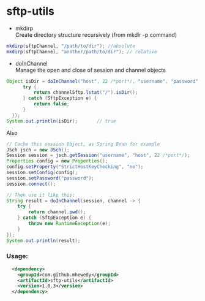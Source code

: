 # sftp-utils

 * mkdirp  
Create directory structure recursively (from mkdir -p command)   

```java
mkdirp(sftpChannel, "/path/to/dir"); //absolute
mkdirp(sftpChannel, "another/path/to/dir"); // relative
```

 * doInChannel    
 Manage the open and close of session and channel objects

```java
Object isDir = doInChannel("host", 22 /*port*/, "username", "password", channelSftp -> {
      try {
          return channelSftp.lstat("/").isDir();
      } catch (SftpException e) {
          return false;
      }
  });
System.out.println(isDir);       // true

```
Also
```java
// Cache this session Object, as Spring Bean for example
JSch jsch = new JSch();
Session session = jsch.getSession("username", "host", 22 /*port*/);
Properties config = new Properties();
config.setProperty("StrictHostKeyChecking", "no");
session.setConfig(config);
session.setPassword("password");
session.connect();

// Then use it like this:
String result = doInChannel(session, channel -> {
    try {
        return channel.pwd();
    } catch (SftpException e) {
        throw new RuntimeException(e);
    }
});
System.out.println(result);
```

### Usage:
```xml
  <dependency>
    <groupId>com.github.mhewedy</groupId>
    <artifactId>sftp-utils</artifactId>
    <version>1.0.3</version>
  </dependency>
  ```
